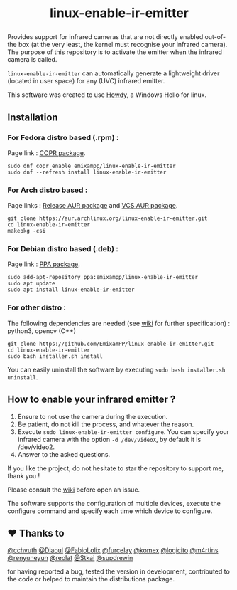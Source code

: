 # <p align=center>linux-enable-ir-emitter</p>

Provides support for infrared cameras that are not directly enabled out-of-the box (at the very least, the kernel must recognise your infrared camera). The purpose of this repository is to activate the emitter when the infrared camera is called.

`linux-enable-ir-emitter` can automatically generate a lightweight driver (located in user space) for any (UVC) infrared emitter.

This software was created to use [Howdy](https://github.com/boltgolt/howdy), a Windows Hello for linux.

## Installation
### For Fedora distro based (.rpm) :  
Page link : [COPR package](https://copr.fedorainfracloud.org/coprs/emixampp/linux-enable-ir-emitter/).
``` shell
sudo dnf copr enable emixampp/linux-enable-ir-emitter
sudo dnf --refresh install linux-enable-ir-emitter
```

### For Arch distro based : 
Page links : [Release AUR package](https://aur.archlinux.org/packages/linux-enable-ir-emitter/) and [VCS AUR package](https://aur.archlinux.org/packages/linux-enable-ir-emitter-git/).
``` shell
git clone https://aur.archlinux.org/linux-enable-ir-emitter.git
cd linux-enable-ir-emitter
makepkg -csi
``` 

### For Debian distro based (.deb) : 
Page link : [PPA package](https://launchpad.net/~emixampp/+archive/ubuntu/linux-enable-ir-emitter).
``` shell
sudo add-apt-repository ppa:emixampp/linux-enable-ir-emitter
sudo apt update
sudo apt install linux-enable-ir-emitter
```

### For other distro :
The following dependencies are needed (see [wiki](https://github.com/EmixamPP/linux-enable-ir-emitter/wiki/Issues#requirements) for further specification) : python3, opencv (C++)
``` shell
git clone https://github.com/EmixamPP/linux-enable-ir-emitter.git
cd linux-enable-ir-emitter
sudo bash installer.sh install
```
You can easily uninstall the software by executing `sudo bash installer.sh uninstall`.

## How to enable your infrared emitter ?
1. Ensure to not use the camera during the execution.
2. Be patient, do not kill the process, and whatever the reason.
3. Execute `sudo linux-enable-ir-emitter configure`. You can specify your infrared camera with the option `-d /dev/videoX`, by default it is /dev/video2.
4. Answer to the asked questions.

If you like the project, do not hesitate to star the repository to support me, thank you !

Please consult the [wiki](https://github.com/EmixamPP/linux-enable-ir-emitter/wiki) before open an issue.

The software supports the configuration of multiple devices, execute the configure command and specify each time which device to configure.

## :hearts: Thanks to
[@cchvuth](https://github.com/cchvuth) [@Diaoul](https://github.com/Diaoul) [@FabioLolix](https://github.com/FabioLolix) [@furcelay](https://github.com/furcelay) [@komex](https://github.com/komex) [@logicito](https://github.com/logicito) [@m4rtins](https://github.com/m4rtins) [@renyuneyun](https://github.com/renyuneyun) [@reolat](https://github.com/reolat) [@Stkai](https://github.com/Stkai) [@supdrewin](https://github.com/supdrewin) 

for having reported a bug, tested the version in development, contributed to the code or helped to maintain the distributions package.